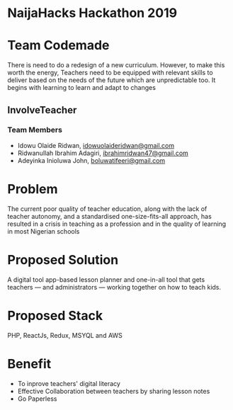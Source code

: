 # NaijaHacks Hackathon 2019

# Team Codemade 

There is need to do a redesign of a new curriculum. However, to make this worth the energy, Teachers need to be equipped with relevant skills to deliver based on the needs of the future which are unpredictable too. It begins with learning to learn and adapt to changes

## InvolveTeacher

### Team Members

- Idowu Olaide Ridwan, idowuolaideridwan@gmail.com
- Ridwanullah Ibrahim Adagiri, ibrahimridwan47@gmail.com
- Adeyinka Inioluwa John, boluwatifeeri@gmail.com


# Problem

 The current poor quality of teacher education, along with the lack of teacher autonomy, 
 and a standardised one-size-fits-all approach, has resulted in a crisis in teaching 
 as a profession and in the quality of learning in most Nigerian schools

# Proposed Solution

A digital tool app-based lesson planner and one-in-all tool that gets teachers — 
and administrators — working together on how to teach kids.

# Proposed Stack

PHP, ReactJs, Redux, MSYQL and AWS

# Benefit

- To inprove teachers' digital literacy 
- Effective Collaboration between teachers by sharing lesson notes
- Go Paperless

